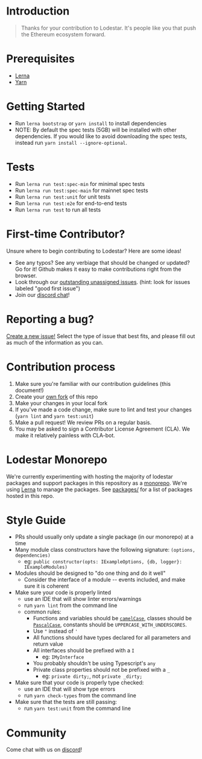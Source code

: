# Introduction

> Thanks for your contribution to Lodestar. It's people like you that push the Ethereum ecosystem forward.

# Prerequisites
- [Lerna](https://github.com/lerna/lerna)
- [Yarn](https://yarnpkg.com/)

# Getting Started
- Run `lerna bootstrap` or `yarn install` to install dependencies
- NOTE: By default the spec tests (5GB) will be installed with other dependencies. If you would like to avoid downloading the spec tests, instead run `yarn install --ignore-optional`.

# Tests
- Run `lerna run test:spec-min` for minimal spec tests
- Run `lerna run test:spec-main` for mainnet spec tests
- Run `lerna run test:unit` for unit tests
- Run `lerna run test:e2e` for end-to-end tests
- Run `lerna run test` to run all tests

# First-time Contributor?
Unsure where to begin contributing to Lodestar? Here are some ideas!

- See any typos? See any verbiage that should be changed or updated? Go for it! Github makes it easy to make contributions right from the browser.
- Look through our [outstanding unassigned issues](https://github.com/ChainSafe/lodestar/issues?q=is%3Aopen+is%3Aissue+no%3Aassignee). (hint: look for issues labeled "good first issue")
- Join our [discord chat](https://discord.gg/aMxzVcr)!

# Reporting a bug?
[Create a new issue!](https://github.com/ChainSafe/lodestar/issues/new/choose) Select the type of issue that best fits, and please fill out as much of the information as you can.

# Contribution process

1. Make sure you're familiar with our contribution guidelines (this document!)
2. Create your [own fork](https://github.com/ChainSafe/lodestar/fork) of this repo
3. Make your changes in your local fork
4. If you've made a code change, make sure to lint and test your changes (`yarn lint` and `yarn test:unit`)
5. Make a pull request! We review PRs on a regular basis.
6. You may be asked to sign a Contributor License Agreement (CLA). We make it relatively painless with CLA-bot.

# Lodestar Monorepo

We're currently experimenting with hosting the majority of lodestar packages and support packages in this repository as a [monorepo](https://en.wikipedia.org/wiki/Monorepo). We're using [Lerna](https://lerna.js.org/) to manage the packages.
See [packages/](https://github.com/ChainSafe/lodestar/tree/master/packages) for a list of packages hosted in this repo.

# Style Guide

- PRs should usually only update a single package (in our monorepo) at a time
- Many module class constructors have the following signature: `(options, dependencies)`
    - eg: `public constructor(opts: IExampleOptions, {db, logger}: IExampleModules)`
- Modules should be designed to "do one thing and do it well"
    - Consider the interface of a module -- events included, and make sure it is coherent
- Make sure your code is properly linted
    - use an IDE that will show linter errors/warnings
    - run `yarn lint` from the command line
    - common rules:
        - Functions and variables should be [`camelCase`](https://en.wikipedia.org/wiki/Camel_case), classes should be [`PascalCase`](http://wiki.c2.com/?PascalCase), constants should be `UPPERCASE_WITH_UNDERSCORES`.
        - Use `"` instead of `'`
        - All functions should have types declared for all parameters and return value
        - All interfaces should be prefixed with a `I`
            - eg: `IMyInterface`
        - You probably shouldn't be using Typescript's `any`
        - Private class properties should not be prefixed with a `_`
            - eg: `private dirty;`, not `private _dirty;`
- Make sure that your code is properly type checked: 
    - use an IDE that will show type errors
    - run `yarn check-types` from the command line
- Make sure that the tests are still passing: 
    - run `yarn test:unit` from the command line

# Community

Come chat with us on [discord](https://discord.gg/aMxzVcr)!
